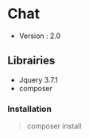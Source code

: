 # Chat 
- Version : 2.0

## Librairies
- Jquery 3.7.1
- composer

### Installation
> composer install
